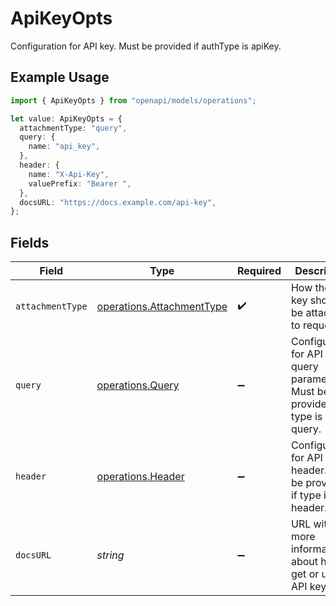 # ApiKeyOpts

Configuration for API key. Must be provided if authType is apiKey.

## Example Usage

```typescript
import { ApiKeyOpts } from "openapi/models/operations";

let value: ApiKeyOpts = {
  attachmentType: "query",
  query: {
    name: "api_key",
  },
  header: {
    name: "X-Api-Key",
    valuePrefix: "Bearer ",
  },
  docsURL: "https://docs.example.com/api-key",
};
```

## Fields

| Field                                                                               | Type                                                                                | Required                                                                            | Description                                                                         | Example                                                                             |
| ----------------------------------------------------------------------------------- | ----------------------------------------------------------------------------------- | ----------------------------------------------------------------------------------- | ----------------------------------------------------------------------------------- | ----------------------------------------------------------------------------------- |
| `attachmentType`                                                                    | [operations.AttachmentType](../../models/operations/attachmenttype.md)              | :heavy_check_mark:                                                                  | How the API key should be attached to requests.                                     |                                                                                     |
| `query`                                                                             | [operations.Query](../../models/operations/query.md)                                | :heavy_minus_sign:                                                                  | Configuration for API key in query parameter. Must be provided if type is in-query. |                                                                                     |
| `header`                                                                            | [operations.Header](../../models/operations/header.md)                              | :heavy_minus_sign:                                                                  | Configuration for API key in header. Must be provided if type is in-header.         |                                                                                     |
| `docsURL`                                                                           | *string*                                                                            | :heavy_minus_sign:                                                                  | URL with more information about how to get or use an API key.                       | https://docs.example.com/api-key                                                    |